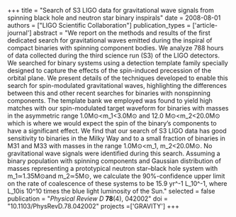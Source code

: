 +++
title = "Search of S3 LIGO data for gravitational wave signals from spinning black hole and neutron star binary inspirals"
date = 2008-08-01
authors = ["LIGO Scientific Collaboration"]
publication_types = ['article-journal']
abstract = "We report on the methods and results of the first dedicated search for gravitational waves emitted during the inspiral of compact binaries with spinning component bodies. We analyze 788 hours of data collected during the third science run (S3) of the LIGO detectors. We searched for binary systems using a detection template family specially designed to capture the effects of the spin-induced precession of the orbital plane. We present details of the techniques developed to enable this search for spin-modulated gravitational waves, highlighting the differences between this and other recent searches for binaries with nonspinning components. The template bank we employed was found to yield high matches with our spin-modulated target waveform for binaries with masses in the asymmetric range 1.0M⊙<m_1<3.0M⊙ and 12.0 M⊙<m_2<20.0M⊙ which is where we would expect the spin of the binary’s components to have a significant effect. We find that our search of S3 LIGO data has good sensitivity to binaries in the Milky Way and to a small fraction of binaries in M31 and M33 with masses in the range 1.0M⊙<m_1, m_2<20.0M⊙. No gravitational wave signals were identified during this search. Assuming a binary population with spinning components and Gaussian distribution of masses representing a prototypical neutron star–black hole system with m_1≃1.35M⊙and m_2≃5M⊙, we calculate the 90%-confidence upper limit on the rate of coalescence of these systems to be 15.9 yr^-1 L_10^-1, where L_10is 10^10 times the blue light luminosity of the Sun."
selected = false
publication = "*Physical Review D* **78**(4), 042002"
doi = "10.1103/PhysRevD.78.042002"
projects =['GRAVITY']
+++
